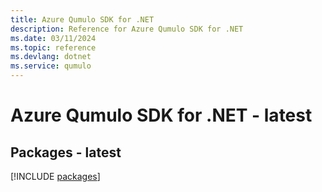 ```yaml
---
title: Azure Qumulo SDK for .NET
description: Reference for Azure Qumulo SDK for .NET
ms.date: 03/11/2024
ms.topic: reference
ms.devlang: dotnet
ms.service: qumulo
---
```

# Azure Qumulo SDK for .NET - latest
## Packages - latest
[!INCLUDE [packages](qumulo-index.md)]